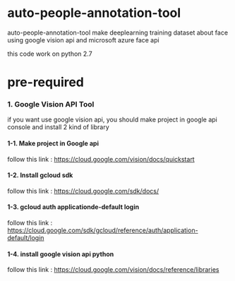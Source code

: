 # auto-people-annotation-tool
auto-people-annotation-tool make deeplearning training dataset about face using google vision api and microsoft azure face api

this code work on python 2.7

# pre-required

### 1. Google Vision API Tool

if you want use google vision api, you should make project in google api console and install 2 kind of library

#### 1-1. Make project in Google api

follow this link : https://cloud.google.com/vision/docs/quickstart

#### 1-2. Install gcloud sdk

follow this link : https://cloud.google.com/sdk/docs/

#### 1-3. gcloud auth applicationde-default login

follow this link : https://cloud.google.com/sdk/gcloud/reference/auth/application-default/login

#### 1-4. install google vision api python 

follow this link : https://cloud.google.com/vision/docs/reference/libraries
